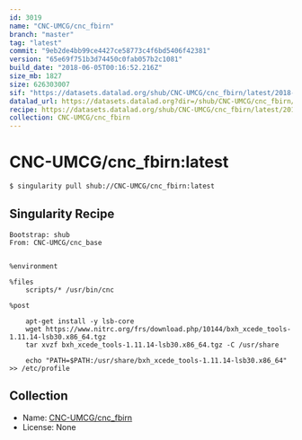 ```yaml
---
id: 3019
name: "CNC-UMCG/cnc_fbirn"
branch: "master"
tag: "latest"
commit: "9eb2de4bb99ce4427ce58773c4f6bd5406f42381"
version: "65e69f751b3d74450c0fab057b2c1081"
build_date: "2018-06-05T00:16:52.216Z"
size_mb: 1827
size: 626303007
sif: "https://datasets.datalad.org/shub/CNC-UMCG/cnc_fbirn/latest/2018-06-05-9eb2de4b-65e69f75/65e69f751b3d74450c0fab057b2c1081.simg"
datalad_url: https://datasets.datalad.org?dir=/shub/CNC-UMCG/cnc_fbirn/latest/2018-06-05-9eb2de4b-65e69f75/
recipe: https://datasets.datalad.org/shub/CNC-UMCG/cnc_fbirn/latest/2018-06-05-9eb2de4b-65e69f75/Singularity
collection: CNC-UMCG/cnc_fbirn
---
```


# CNC-UMCG/cnc_fbirn:latest

```bash
$ singularity pull shub://CNC-UMCG/cnc_fbirn:latest
```

## Singularity Recipe

```singularity
Bootstrap: shub
From: CNC-UMCG/cnc_base


%environment

%files
    scripts/* /usr/bin/cnc

%post

    apt-get install -y lsb-core
    wget https://www.nitrc.org/frs/download.php/10144/bxh_xcede_tools-1.11.14-lsb30.x86_64.tgz
    tar xvzf bxh_xcede_tools-1.11.14-lsb30.x86_64.tgz -C /usr/share
    
    echo "PATH=$PATH:/usr/share/bxh_xcede_tools-1.11.14-lsb30.x86_64" >> /etc/profile
```

## Collection

 - Name: [CNC-UMCG/cnc_fbirn](https://github.com/CNC-UMCG/cnc_fbirn)
 - License: None


